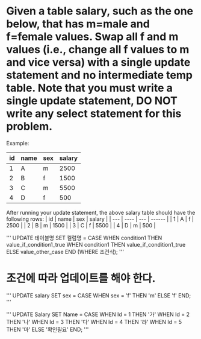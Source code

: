 # Given a table salary, such as the one below, that has m=male and f=female values. Swap all f and m values (i.e., change all f values to m and vice versa) with a single update statement and no intermediate temp table. Note that you must write a single update statement, DO NOT write any select statement for this problem.



Example:

| id  | name | sex | salary |
| --- | ---- | --- | ------ |
| 1   | A    | m   | 2500   |
| 2   | B    | f   | 1500   |
| 3   | C    | m   | 5500   |
| 4   | D    | f   | 500    |
After running your update statement, the above salary table should have the following rows:
| id  | name | sex | salary |
| --- | ---- | --- | ------ |
| 1   | A    | f   | 2500   |
| 2   | B    | m   | 1500   |
| 3   | C    | f   | 5500   |
| 4   | D    | m   | 500    |


'''
UPDATE 테이블명
  SET 컬럼명 = CASE
                WHEN condition1 THEN value_if_condition1_true
                WHEN condition1 THEN value_if_condition1_true
              ELSE value_other_case
              END
              (WHERE 조건식);
'''

# 조건에 따라 업데이트를 해야 한다.

'''
UPDATE salary
  SET sex = CASE WHEN sex = 'f' THEN 'm'
      ELSE 'f' END;
'''

'''
UPDATE Salary
  SET Name = CASE
                WHEN Id = 1 THEN '가'
                WHEN Id = 2 THEN '나'
                WHEN Id = 3 THEN '다'
                WHEN Id = 4 THEN '랴'
                WHEN Id = 5 THEN '마'
              ELSE '확인필요'
              END;
'''